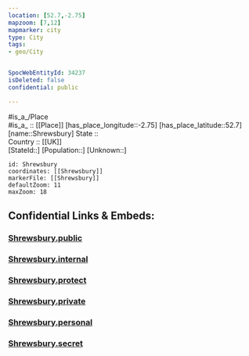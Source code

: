 ```yaml
---
location: [52.7,-2.75] 
mapzoom: [7,12] 
mapmarker: city 
type: City
tags:
- geo/City


SpocWebEntityId: 34237
isDeleted: false
confidential: public

---
```

#is_a_/Place  
#is_a_ :: [[Place]] 
[has_place_longitude::-2.75] 
[has_place_latitude::52.7] 
[name::Shrewsbury] 
State ::  
Country :: [[UK]]  
[StateId::] 
[Population::] 
[Unknown::] 


```leaflet
id: Shrewsbury
coordinates: [[Shrewsbury]] 
markerFile: [[Shrewsbury]] 
defaultZoom: 11 
maxZoom: 18
```


## Confidential Links & Embeds: 

### [Shrewsbury.public](/_public/\Earth\Continent\Europe\Europe~North\UK\England\Regions~England\West_Midlands,Region\Shropshire\cities~ShropshireShrewsbury.public.md) 

### [Shrewsbury.internal](/_internal/\Earth\Continent\Europe\Europe~North\UK\England\Regions~England\West_Midlands,Region\Shropshire\cities~ShropshireShrewsbury.internal.md) 

### [Shrewsbury.protect](/_protect/\Earth\Continent\Europe\Europe~North\UK\England\Regions~England\West_Midlands,Region\Shropshire\cities~ShropshireShrewsbury.protect.md) 

### [Shrewsbury.private](/_private/\Earth\Continent\Europe\Europe~North\UK\England\Regions~England\West_Midlands,Region\Shropshire\cities~ShropshireShrewsbury.private.md) 

### [Shrewsbury.personal](/_personal/\Earth\Continent\Europe\Europe~North\UK\England\Regions~England\West_Midlands,Region\Shropshire\cities~ShropshireShrewsbury.personal.md) 

### [Shrewsbury.secret](/_secret/\Earth\Continent\Europe\Europe~North\UK\England\Regions~England\West_Midlands,Region\Shropshire\cities~ShropshireShrewsbury.secret.md)

